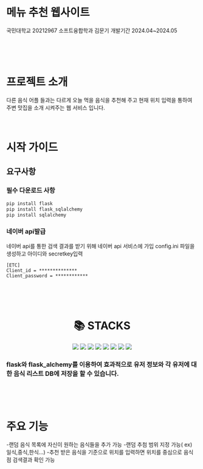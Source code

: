 <h1>메뉴 추천 웹사이트</h1>
국민대학교 20212967 소프트융합학과 김문기
개발기간 2024.04~2024.05

</br></br></br>

<h1>프로젝트 소개</h1>
다른 음식 어플 들과는 다르게 오늘 먹을 음식을 추천해 주고 현재 위치 입력을 통하여 주변 맛집을 소개 시켜주는 웹 서비스 입니다.
</br></br></br>

# 시작 가이드
## 요구사항

### 필수 다운로드 사항
```python
pip install flask
pip install flask_sqlalchemy
pip install sqlalchemy
```

### 네이버 api발급
네이버 api를 통한 검색 결과를 받기 위해 네이버 api 서비스에 가입
config.ini 파일을 생성하고 아이디와 secretkey입력
```
[ETC]
Client_id = **************
Client_password = ************
```
</br></br></br>
<div align=center><h1>📚 STACKS</h1>
<img src="https://img.shields.io/badge/python-3776AB?style=for-the-badge&logo=python&logoColor=white">
<img src="https://img.shields.io/badge/html5-E34F26?style=for-the-badge&logo=html5&logoColor=white"> 
<img src="https://img.shields.io/badge/css-1572B6?style=for-the-badge&logo=css3&logoColor=white"> 
<img src="https://img.shields.io/badge/javascript-F7DF1E?style=for-the-badge&logo=javascript&logoColor=black">
<img src="https://img.shields.io/badge/flask-000000?style=for-the-badge&logo=flask&logoColor=white">
<img src="https://img.shields.io/badge/github-181717?style=for-the-badge&logo=github&logoColor=white">
<img src="https://img.shields.io/badge/git-F05032?style=for-the-badge&logo=git&logoColor=white">
<img src="https://img.shields.io/badge/fontawesome-339AF0?style=for-the-badge&logo=fontawesome&logoColor=white">
</div>

### flask와 flask_alchemy를 이용하여 효과적으로 유저 정보와 각 유저에 대한 음식 리스트 DB에 저장을 할 수 있습니다.
</br></br></br>
# 주요 기능
-랜덤 음식 목록에 자신이 원하는 음식들을 추가 가능
-랜덤 추첨 범위 지정 가능( ex) 일식,중식,한식...)
-추천 받은 음식을 기준으로 위치를 입력하면 위치를 중심으로 음식점 검색결과 확인 가능
